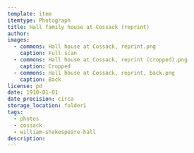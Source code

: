 ```yaml
---
template: item
itemtype: Photograph
title: Hall family house at Cossack (reprint)
author: 
images:
  - commons: Hall house at Cossack, reprint.png
    caption: Full scan
  - commons: Hall house at Cossack, reprint (cropped).png
    caption: Cropped
  - commons: Hall house at Cossack, reprint, back.png
    caption: Back
license: pd
date: 1910-01-01
date_precision: circa
storage_location: folder1
tags:
  - photos
  - cossack
  - william-shakespeare-hall
description: 
---
```

